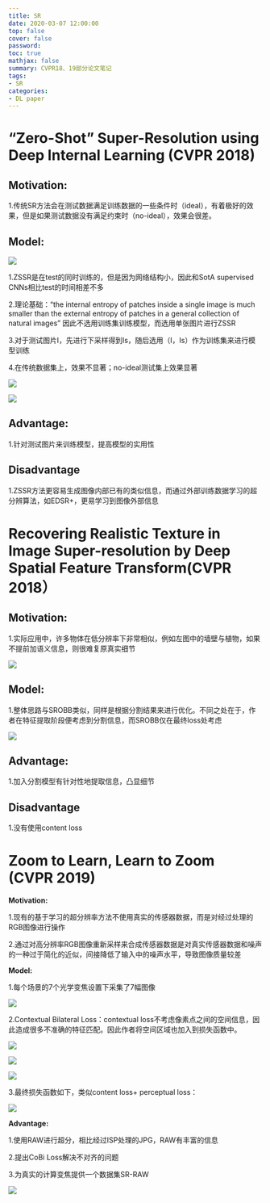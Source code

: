 ```yaml
---
title: SR 
date: 2020-03-07 12:00:00
top: false
cover: false
password:
toc: true
mathjax: false
summary: CVPR18、19部分论文笔记
tags:
- SR
categories:
- DL paper
---
```




# “Zero-Shot” Super-Resolution using Deep Internal Learning (CVPR 2018)

## **Motivation:**

1.传统SR方法会在测试数据满足训练数据的一些条件时（ideal），有着极好的效果，但是如果测试数据没有满足约束时（no-ideal），效果会很差。

## **Model:**

![](image-20200307181958254.png)

1.ZSSR是在test的同时训练的，但是因为网络结构小，因此和SotA supervised CNNs相比test的时间相差不多

2.理论基础：“the internal entropy of patches inside a single image is much smaller than the external entropy of patches in a general collection of natural images”
 因此不选用训练集训练模型，而选用单张图片进行ZSSR

3.对于测试图片I，先进行下采样得到Is，随后选用（I，Is）作为训练集来进行模型训练

4.在传统数据集上，效果不显著；no-ideal测试集上效果显著

![](image-20200307182024033.png)

![](image-20200307182030696.png)

## **Advantage:**

1.针对测试图片来训练模型，提高模型的实用性

## **Disadvantage**

1.ZSSR方法更容易生成图像内部已有的类似信息，而通过外部训练数据学习的超分辨算法，如EDSR+，更易学习到图像外部信息

# Recovering Realistic Texture in Image Super-resolution by Deep Spatial Feature Transform(CVPR 2018）

## **Motivation:**

1.实际应用中，许多物体在低分辨率下非常相似，例如左图中的墙壁与植物，如果不提前加语义信息，则很难复原真实细节

![](image-20200307182112863.png)

## **Model:**

1.整体思路与SROBB类似，同样是根据分割结果来进行优化。不同之处在于，作者在特征提取阶段便考虑到分割信息，而SROBB仅在最终loss处考虑

![](image-20200307182121962.png)

## **Advantage:**

1.加入分割模型有针对性地提取信息，凸显细节

## **Disadvantage**

1.没有使用content loss

# Zoom to Learn, Learn to Zoom (CVPR 2019)

**Motivation:**

1.现有的基于学习的超分辨率方法不使用真实的传感器数据，而是对经过处理的RGB图像进行操作

2.通过对高分辨率RGB图像重新采样来合成传感器数据是对真实传感器数据和噪声的一种过于简化的近似，间接降低了输入中的噪声水平，导致图像质量较差

**Model:**

1.每个场景的7个光学变焦设置下采集了7幅图像

![](image-20200307182154747.png)

2.Contextual Bilateral Loss：contextual loss不考虑像素点之间的空间信息，因此造成很多不准确的特征匹配。因此作者将空间区域也加入到损失函数中。

![](image-20200307182207451.png)

![](image-20200307182222132.png)

![](image-20200307182228708.png)

3.最终损失函数如下，类似content loss+ perceptual loss：

![](image-20200307182241211.png)

**Advantage:**

1.使用RAW进行超分，相比经过ISP处理的JPG，RAW有丰富的信息

2.提出CoBi Loss解决不对齐的问题

3.为真实的计算变焦提供一个数据集SR-RAW

![](image-20200307182249496.png)